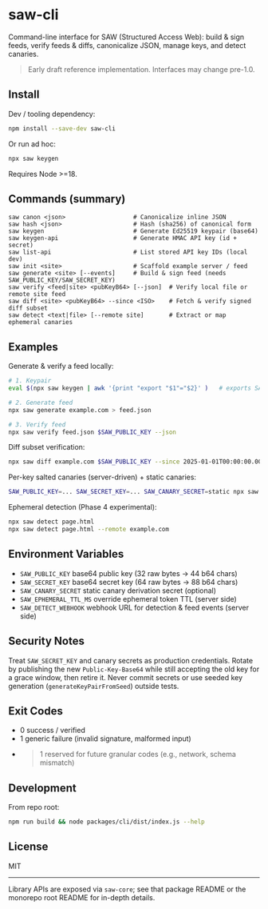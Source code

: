 # saw-cli

Command-line interface for SAW (Structured Access Web): build & sign feeds, verify feeds & diffs, canonicalize JSON, manage keys, and detect canaries.

> Early draft reference implementation. Interfaces may change pre-1.0.

## Install

Dev / tooling dependency:
```bash
npm install --save-dev saw-cli
```
Or run ad hoc:
```bash
npx saw keygen
```

Requires Node >=18.

## Commands (summary)
```
saw canon <json>                   # Canonicalize inline JSON
saw hash <json>                    # Hash (sha256) of canonical form
saw keygen                         # Generate Ed25519 keypair (base64)
saw keygen-api                     # Generate HMAC API key (id + secret)
saw list-api                       # List stored API key IDs (local dev)
saw init <site>                    # Scaffold example server / feed
saw generate <site> [--events]     # Build & sign feed (needs SAW_PUBLIC_KEY/SAW_SECRET_KEY)
saw verify <feed|site> <pubKeyB64> [--json]  # Verify local file or remote site feed
saw diff <site> <pubKeyB64> --since <ISO>    # Fetch & verify signed diff subset
saw detect <text|file> [--remote site]       # Extract or map ephemeral canaries
```

## Examples
Generate & verify a feed locally:
```bash
# 1. Keypair
eval $(npx saw keygen | awk '{print "export "$1"="$2}' )   # exports SAW_PUBLIC_KEY / SAW_SECRET_KEY

# 2. Generate feed
npx saw generate example.com > feed.json

# 3. Verify feed
npx saw verify feed.json $SAW_PUBLIC_KEY --json
```

Diff subset verification:
```bash
npx saw diff example.com $SAW_PUBLIC_KEY --since 2025-01-01T00:00:00.000Z
```

Per-key salted canaries (server-driven) + static canaries:
```bash
SAW_PUBLIC_KEY=... SAW_SECRET_KEY=... SAW_CANARY_SECRET=static npx saw generate example.com --events
```

Ephemeral detection (Phase 4 experimental):
```bash
npx saw detect page.html
npx saw detect page.html --remote example.com
```

## Environment Variables
- `SAW_PUBLIC_KEY` base64 public key (32 raw bytes -> 44 b64 chars)
- `SAW_SECRET_KEY` base64 secret key (64 raw bytes -> 88 b64 chars)
- `SAW_CANARY_SECRET` static canary derivation secret (optional)
- `SAW_EPHEMERAL_TTL_MS` override ephemeral token TTL (server side)
- `SAW_DETECT_WEBHOOK` webhook URL for detection & feed events (server side)

## Security Notes
Treat `SAW_SECRET_KEY` and canary secrets as production credentials. Rotate by publishing the new `Public-Key-Base64` while still accepting the old key for a grace window, then retire it. Never commit secrets or use seeded key generation (`generateKeyPairFromSeed`) outside tests.

## Exit Codes
- 0 success / verified
- 1 generic failure (invalid signature, malformed input)
- >1 reserved for future granular codes (e.g., network, schema mismatch)

## Development
From repo root:
```bash
npm run build && node packages/cli/dist/index.js --help
```

## License
MIT

---
Library APIs are exposed via `saw-core`; see that package README or the monorepo root README for in-depth details.

